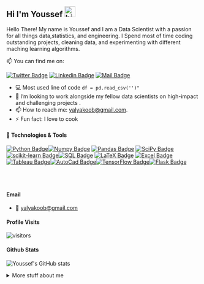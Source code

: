 ## Hi I'm Youssef <img src="https://user-images.githubusercontent.com/1303154/88677602-1635ba80-d120-11ea-84d8-d263ba5fc3c0.gif" width="28px" alt="hi">

Hello There! My name is Youssef and I am a Data Scientist with a passion for all things data,statistics, and engineering. I Spend most of time coding outstanding projects, cleaning data, and experimenting with different maching learning algorithms.

:mailbox: You can find me on:

[![Twitter Badge](https://img.shields.io/badge/-@yalyakoob1-1ca0f1?style=flat&labelColor=1ca0f1&logo=twitter&logoColor=white&link=https://twitter.com/Ipenywis)](https://twitter.com/yalyakoob1) [![Linkedin Badge](https://img.shields.io/badge/-youssefalyakoob-0e76a8?style=flat&labelColor=0e76a8&logo=linkedin&logoColor=white)](https://www.linkedin.com/in/youssefalyakoob/) [![Mail Badge](https://img.shields.io/badge/-yalyakoob@gmail.com-c0392b?style=flat&labelColor=c0392b&logo=gmail&logoColor=white)](mailto:islempenywis@gmail.com)

<!-- TODO: Add last video link -->

  
- :computer: Most used line of code `df = pd.read_csv('')"`
- 🤔 I’m looking to work alongside my fellow data scientists on         high-impact and challenging projects .
- 📫 How to reach me: yalyakoob@gmail.com.
- ⚡ Fun fact: I love to cook

#### :wrench: Technologies & Tools

<!-- TODO: Make technologies links takes you to repositories -->

[![Python Badge](https://img.shields.io/badge/-Python-3776AB?style=for-the-badge&labelColor=black&logo=python&logoColor=3776AB)](#)[![Numpy Badge](https://img.shields.io/badge/-NumPy-013243?style=for-the-badge&labelColor=black&logo=NumPy&logoColor=013243)](#) [![Pandas Badge](https://img.shields.io/badge/-pandas-150458?style=for-the-badge&labelColor=black&logo=pandas&logoColor=150458)](#) [![SciPy Badge](https://img.shields.io/badge/-scipy-8CAAE6?style=for-the-badge&labelColor=black&logo=SciPy&logoColor=8CAAE6)](#) [![scikit-learn Badge](https://img.shields.io/badge/-scikit--learn-F7931E?style=for-the-badge&labelColor=black&logo=scikitlearn&logoColor=F7931E)](#)[![SQL Badge](https://img.shields.io/badge/-SQL-CC2927?style=for-the-badge&labelColor=black&logo=microsoftsqlserver&logoColor=CC2927)](#) [![LaTeX Badge](https://img.shields.io/badge/-LaTeX-008080?style=for-the-badge&labelColor=black&logo=latex&logoColor=#008080)](#) [![Excel Badge](https://img.shields.io/badge/-Excel-217346?style=for-the-badge&labelColor=black&logo=microsoftexcel&logoColor=217346)](#) [![Tableau Badge](https://img.shields.io/badge/-Tableau-E97627?style=for-the-badge&labelColor=black&logo=tableau&logoColor=E97627)](#)[![AutoCad Badge](https://img.shields.io/badge/-Autodesk-0696D7?style=for-the-badge&labelColor=black&logo=autodesk&logoColor=0696D7)](#)[![TensorFlow Badge](https://img.shields.io/badge/-TensorFlow-FF6F00?style=for-the-badge&labelColor=black&logo=tensorflow&logoColor=FF6F00)](#)[![Flask Badge](https://img.shields.io/badge/-Flask-000000?style=for-the-badge&labelColor=black&logo=flask&logoColor=#000000)](#)



<br />
<br />

#### Email
  - :email:  yalyakoob@gmail.com


#### Profile Visits 

![visitors](https://visitor-badge.glitch.me/badge?page_id=yalyakoob.yalyakoob)

#### Github Stats

![Youssef's GitHub stats](https://github-readme-stats.vercel.app/api?username=yalyakoob&hide=contribs,prs&show_icons=true&theme=dark&count_private=true)


<details>
<summary>
  More stuff about me
</summary>

<br >




#### Coding Stats

<!--START_SECTION:waka-->
```text
No Activity tracked this Week
```
<!--END_SECTION:waka-->



</details>




